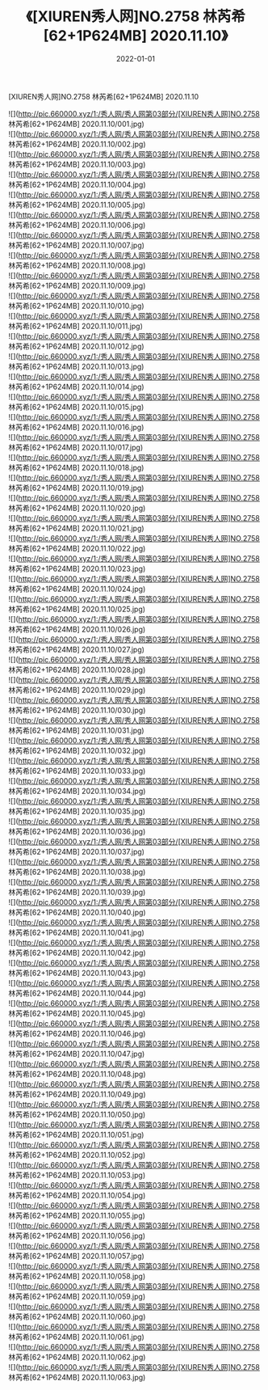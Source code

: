 ﻿---
layout: post
title:  《[XIUREN秀人网]NO.2758 林芮希[62+1P624MB] 2020.11.10》
date:   2022-01-01
img: http://pic.660000.xyz/1:/秀人网/秀人网第03部分/[XIUREN秀人网]NO.2758 林芮希[62+1P624MB] 2020.11.10/000.jpg
categories: [美女, 清纯, 唯美]
---

[XIUREN秀人网]NO.2758 林芮希[62+1P624MB] 2020.11.10

 ![](http://pic.660000.xyz/1:/秀人网/秀人网第03部分/[XIUREN秀人网]NO.2758 林芮希[62+1P624MB] 2020.11.10/001.jpg) <br>![](http://pic.660000.xyz/1:/秀人网/秀人网第03部分/[XIUREN秀人网]NO.2758 林芮希[62+1P624MB] 2020.11.10/002.jpg) <br>![](http://pic.660000.xyz/1:/秀人网/秀人网第03部分/[XIUREN秀人网]NO.2758 林芮希[62+1P624MB] 2020.11.10/003.jpg) <br>![](http://pic.660000.xyz/1:/秀人网/秀人网第03部分/[XIUREN秀人网]NO.2758 林芮希[62+1P624MB] 2020.11.10/004.jpg) <br>![](http://pic.660000.xyz/1:/秀人网/秀人网第03部分/[XIUREN秀人网]NO.2758 林芮希[62+1P624MB] 2020.11.10/005.jpg) <br>![](http://pic.660000.xyz/1:/秀人网/秀人网第03部分/[XIUREN秀人网]NO.2758 林芮希[62+1P624MB] 2020.11.10/006.jpg) <br>![](http://pic.660000.xyz/1:/秀人网/秀人网第03部分/[XIUREN秀人网]NO.2758 林芮希[62+1P624MB] 2020.11.10/007.jpg) <br>![](http://pic.660000.xyz/1:/秀人网/秀人网第03部分/[XIUREN秀人网]NO.2758 林芮希[62+1P624MB] 2020.11.10/008.jpg) <br>![](http://pic.660000.xyz/1:/秀人网/秀人网第03部分/[XIUREN秀人网]NO.2758 林芮希[62+1P624MB] 2020.11.10/009.jpg) <br>![](http://pic.660000.xyz/1:/秀人网/秀人网第03部分/[XIUREN秀人网]NO.2758 林芮希[62+1P624MB] 2020.11.10/010.jpg) <br>![](http://pic.660000.xyz/1:/秀人网/秀人网第03部分/[XIUREN秀人网]NO.2758 林芮希[62+1P624MB] 2020.11.10/011.jpg) <br>![](http://pic.660000.xyz/1:/秀人网/秀人网第03部分/[XIUREN秀人网]NO.2758 林芮希[62+1P624MB] 2020.11.10/012.jpg) <br>![](http://pic.660000.xyz/1:/秀人网/秀人网第03部分/[XIUREN秀人网]NO.2758 林芮希[62+1P624MB] 2020.11.10/013.jpg) <br>![](http://pic.660000.xyz/1:/秀人网/秀人网第03部分/[XIUREN秀人网]NO.2758 林芮希[62+1P624MB] 2020.11.10/014.jpg) <br>![](http://pic.660000.xyz/1:/秀人网/秀人网第03部分/[XIUREN秀人网]NO.2758 林芮希[62+1P624MB] 2020.11.10/015.jpg) <br>![](http://pic.660000.xyz/1:/秀人网/秀人网第03部分/[XIUREN秀人网]NO.2758 林芮希[62+1P624MB] 2020.11.10/016.jpg) <br>![](http://pic.660000.xyz/1:/秀人网/秀人网第03部分/[XIUREN秀人网]NO.2758 林芮希[62+1P624MB] 2020.11.10/017.jpg) <br>![](http://pic.660000.xyz/1:/秀人网/秀人网第03部分/[XIUREN秀人网]NO.2758 林芮希[62+1P624MB] 2020.11.10/018.jpg) <br>![](http://pic.660000.xyz/1:/秀人网/秀人网第03部分/[XIUREN秀人网]NO.2758 林芮希[62+1P624MB] 2020.11.10/019.jpg) <br>![](http://pic.660000.xyz/1:/秀人网/秀人网第03部分/[XIUREN秀人网]NO.2758 林芮希[62+1P624MB] 2020.11.10/020.jpg) <br>![](http://pic.660000.xyz/1:/秀人网/秀人网第03部分/[XIUREN秀人网]NO.2758 林芮希[62+1P624MB] 2020.11.10/021.jpg) <br>![](http://pic.660000.xyz/1:/秀人网/秀人网第03部分/[XIUREN秀人网]NO.2758 林芮希[62+1P624MB] 2020.11.10/022.jpg) <br>![](http://pic.660000.xyz/1:/秀人网/秀人网第03部分/[XIUREN秀人网]NO.2758 林芮希[62+1P624MB] 2020.11.10/023.jpg) <br>![](http://pic.660000.xyz/1:/秀人网/秀人网第03部分/[XIUREN秀人网]NO.2758 林芮希[62+1P624MB] 2020.11.10/024.jpg) <br>![](http://pic.660000.xyz/1:/秀人网/秀人网第03部分/[XIUREN秀人网]NO.2758 林芮希[62+1P624MB] 2020.11.10/025.jpg) <br>![](http://pic.660000.xyz/1:/秀人网/秀人网第03部分/[XIUREN秀人网]NO.2758 林芮希[62+1P624MB] 2020.11.10/026.jpg) <br>![](http://pic.660000.xyz/1:/秀人网/秀人网第03部分/[XIUREN秀人网]NO.2758 林芮希[62+1P624MB] 2020.11.10/027.jpg) <br>![](http://pic.660000.xyz/1:/秀人网/秀人网第03部分/[XIUREN秀人网]NO.2758 林芮希[62+1P624MB] 2020.11.10/028.jpg) <br>![](http://pic.660000.xyz/1:/秀人网/秀人网第03部分/[XIUREN秀人网]NO.2758 林芮希[62+1P624MB] 2020.11.10/029.jpg) <br>![](http://pic.660000.xyz/1:/秀人网/秀人网第03部分/[XIUREN秀人网]NO.2758 林芮希[62+1P624MB] 2020.11.10/030.jpg) <br>![](http://pic.660000.xyz/1:/秀人网/秀人网第03部分/[XIUREN秀人网]NO.2758 林芮希[62+1P624MB] 2020.11.10/031.jpg) <br>![](http://pic.660000.xyz/1:/秀人网/秀人网第03部分/[XIUREN秀人网]NO.2758 林芮希[62+1P624MB] 2020.11.10/032.jpg) <br>![](http://pic.660000.xyz/1:/秀人网/秀人网第03部分/[XIUREN秀人网]NO.2758 林芮希[62+1P624MB] 2020.11.10/033.jpg) <br>![](http://pic.660000.xyz/1:/秀人网/秀人网第03部分/[XIUREN秀人网]NO.2758 林芮希[62+1P624MB] 2020.11.10/034.jpg) <br>![](http://pic.660000.xyz/1:/秀人网/秀人网第03部分/[XIUREN秀人网]NO.2758 林芮希[62+1P624MB] 2020.11.10/035.jpg) <br>![](http://pic.660000.xyz/1:/秀人网/秀人网第03部分/[XIUREN秀人网]NO.2758 林芮希[62+1P624MB] 2020.11.10/036.jpg) <br>![](http://pic.660000.xyz/1:/秀人网/秀人网第03部分/[XIUREN秀人网]NO.2758 林芮希[62+1P624MB] 2020.11.10/037.jpg) <br>![](http://pic.660000.xyz/1:/秀人网/秀人网第03部分/[XIUREN秀人网]NO.2758 林芮希[62+1P624MB] 2020.11.10/038.jpg) <br>![](http://pic.660000.xyz/1:/秀人网/秀人网第03部分/[XIUREN秀人网]NO.2758 林芮希[62+1P624MB] 2020.11.10/039.jpg) <br>![](http://pic.660000.xyz/1:/秀人网/秀人网第03部分/[XIUREN秀人网]NO.2758 林芮希[62+1P624MB] 2020.11.10/040.jpg) <br>![](http://pic.660000.xyz/1:/秀人网/秀人网第03部分/[XIUREN秀人网]NO.2758 林芮希[62+1P624MB] 2020.11.10/041.jpg) <br>![](http://pic.660000.xyz/1:/秀人网/秀人网第03部分/[XIUREN秀人网]NO.2758 林芮希[62+1P624MB] 2020.11.10/042.jpg) <br>![](http://pic.660000.xyz/1:/秀人网/秀人网第03部分/[XIUREN秀人网]NO.2758 林芮希[62+1P624MB] 2020.11.10/043.jpg) <br>![](http://pic.660000.xyz/1:/秀人网/秀人网第03部分/[XIUREN秀人网]NO.2758 林芮希[62+1P624MB] 2020.11.10/044.jpg) <br>![](http://pic.660000.xyz/1:/秀人网/秀人网第03部分/[XIUREN秀人网]NO.2758 林芮希[62+1P624MB] 2020.11.10/045.jpg) <br>![](http://pic.660000.xyz/1:/秀人网/秀人网第03部分/[XIUREN秀人网]NO.2758 林芮希[62+1P624MB] 2020.11.10/046.jpg) <br>![](http://pic.660000.xyz/1:/秀人网/秀人网第03部分/[XIUREN秀人网]NO.2758 林芮希[62+1P624MB] 2020.11.10/047.jpg) <br>![](http://pic.660000.xyz/1:/秀人网/秀人网第03部分/[XIUREN秀人网]NO.2758 林芮希[62+1P624MB] 2020.11.10/048.jpg) <br>![](http://pic.660000.xyz/1:/秀人网/秀人网第03部分/[XIUREN秀人网]NO.2758 林芮希[62+1P624MB] 2020.11.10/049.jpg) <br>![](http://pic.660000.xyz/1:/秀人网/秀人网第03部分/[XIUREN秀人网]NO.2758 林芮希[62+1P624MB] 2020.11.10/050.jpg) <br>![](http://pic.660000.xyz/1:/秀人网/秀人网第03部分/[XIUREN秀人网]NO.2758 林芮希[62+1P624MB] 2020.11.10/051.jpg) <br>![](http://pic.660000.xyz/1:/秀人网/秀人网第03部分/[XIUREN秀人网]NO.2758 林芮希[62+1P624MB] 2020.11.10/052.jpg) <br>![](http://pic.660000.xyz/1:/秀人网/秀人网第03部分/[XIUREN秀人网]NO.2758 林芮希[62+1P624MB] 2020.11.10/053.jpg) <br>![](http://pic.660000.xyz/1:/秀人网/秀人网第03部分/[XIUREN秀人网]NO.2758 林芮希[62+1P624MB] 2020.11.10/054.jpg) <br>![](http://pic.660000.xyz/1:/秀人网/秀人网第03部分/[XIUREN秀人网]NO.2758 林芮希[62+1P624MB] 2020.11.10/055.jpg) <br>![](http://pic.660000.xyz/1:/秀人网/秀人网第03部分/[XIUREN秀人网]NO.2758 林芮希[62+1P624MB] 2020.11.10/056.jpg) <br>![](http://pic.660000.xyz/1:/秀人网/秀人网第03部分/[XIUREN秀人网]NO.2758 林芮希[62+1P624MB] 2020.11.10/057.jpg) <br>![](http://pic.660000.xyz/1:/秀人网/秀人网第03部分/[XIUREN秀人网]NO.2758 林芮希[62+1P624MB] 2020.11.10/058.jpg) <br>![](http://pic.660000.xyz/1:/秀人网/秀人网第03部分/[XIUREN秀人网]NO.2758 林芮希[62+1P624MB] 2020.11.10/059.jpg) <br>![](http://pic.660000.xyz/1:/秀人网/秀人网第03部分/[XIUREN秀人网]NO.2758 林芮希[62+1P624MB] 2020.11.10/060.jpg) <br>![](http://pic.660000.xyz/1:/秀人网/秀人网第03部分/[XIUREN秀人网]NO.2758 林芮希[62+1P624MB] 2020.11.10/061.jpg) <br>![](http://pic.660000.xyz/1:/秀人网/秀人网第03部分/[XIUREN秀人网]NO.2758 林芮希[62+1P624MB] 2020.11.10/062.jpg) <br>![](http://pic.660000.xyz/1:/秀人网/秀人网第03部分/[XIUREN秀人网]NO.2758 林芮希[62+1P624MB] 2020.11.10/063.jpg) <br>